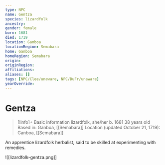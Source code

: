 ```yaml
---
type: NPC
name: Gentza
species: lizardfolk
ancestry: 
gender: female
born: 1681
died: 1719
location: Ganboa
locationRegion: Semabara
home: Ganboa
homeRegion: Semabara
origin:
originRegion:
affiliations: 
aliases: []
tags: [NPC/Clee/unaware, NPC/DuFr/unaware]
yearOverride: 
---
```

# Gentza
>[!info]+ Basic information
>lizardfolk, she/her
>b. 1681
>38 years old
>Based in: Ganboa, [[Semabara]]
>Location (updated October 21, 1719): Ganboa, [[Semabara]]


An apprentice lizardfolk herbalist, said to be skilled at experimenting with remedies.

![[lizardfolk-gentza.png]]